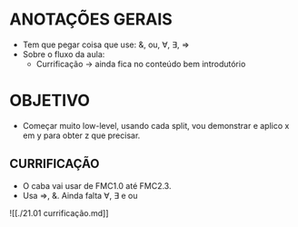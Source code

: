 # ANOTAÇÕES GERAIS

- Tem que pegar coisa que use: &, ou, ∀, ∃, ⇒
- Sobre o fluxo da aula:
    - Currificação -> ainda fica no conteúdo bem introdutório

# OBJETIVO

- Começar muito low-level, usando cada split, vou demonstrar e aplico x em y para obter z que precisar.

## CURRIFICAÇÃO

- O caba vai usar de FMC1.0 até FMC2.3.
- Usa ⇒, &. Ainda falta ∀, ∃ e ou

![[./21.01 currificação.md]]

## 
